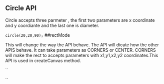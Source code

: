 ## Circle API

Circle accepts three parmeter , the first two parameters are x coordinate and y coordiante and the last one is diameter.

``
circle(20,20,90);
``
##rectMode

This will change the way the API behave. The API will dicate how the other APIS behave. It can take parameters as CORNERS or CENTER.
CORNERS will make the rect to accepts parameters with x1,y1,x2,y2 coordinates.This API is used in createCanvas method.

``

``
